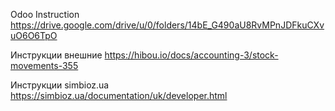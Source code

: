 Odoo Instruction
https://drive.google.com/drive/u/0/folders/14bE_G490aU8RvMPnJDFkuCXvuO6O6TpO


Инструкции внешние
https://hibou.io/docs/accounting-3/stock-movements-355


Инструкции simbioz.ua
https://simbioz.ua/documentation/uk/developer.html